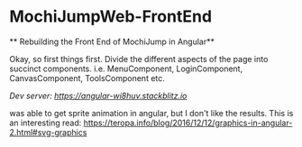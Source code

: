 # MochiJumpWeb-FrontEnd

** Rebuilding the Front End of MochiJump in Angular**

Okay, so first things first. Divide the different aspects of the page into succinct components. i.e. MenuComponent, LoginComponent, CanvasComponent, ToolsComponent etc. 


*Dev server: https://angular-wi8huv.stackblitz.io*

was able to get sprite animation in angular, but I don't like the results. This is an interesting read:
https://teropa.info/blog/2016/12/12/graphics-in-angular-2.html#svg-graphics
